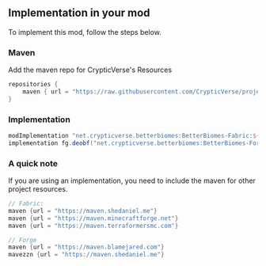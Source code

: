 ## Implementation in your mod
To implement this mod, follow the steps below.

### Maven
Add the maven repo for CrypticVerse's Resources
```gradle
repositories {
    maven { url = "https://raw.githubusercontent.com/CrypticVerse/projectresources/master/maven" }
}
```

### Implementation
```gradle
modImplementation "net.crypticverse.betterbiomes:BetterBiomes-Fabric:${betterbiomes_version}-${mc_verison}"
implementation fg.deobf("net.crypticverse.betterbiomes:BetterBiomes-Forge:${betterbiomes_version}-${mc_verison}")
```

### A quick note
If you are using an implementation, you need to include the maven for other project resources.
```gradle
// Fabric:
maven {url = "https://maven.shedaniel.me"}
maven {url = "https://maven.minecraftforge.net"}
maven {url = "https://maven.terraformersmc.com"}

// Forge
maven {url = "https://maven.blamejared.com"}
mavezzn {url = "https://maven.shedaniel.me"}
```

